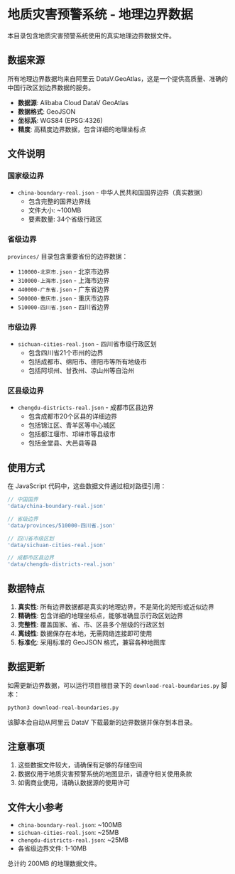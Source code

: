 # 地质灾害预警系统 - 地理边界数据

本目录包含地质灾害预警系统使用的真实地理边界数据文件。

## 数据来源

所有地理边界数据均来自阿里云 DataV.GeoAtlas，这是一个提供高质量、准确的中国行政区划边界数据的服务。

- **数据源**: Alibaba Cloud DataV GeoAtlas
- **数据格式**: GeoJSON
- **坐标系**: WGS84 (EPSG:4326)
- **精度**: 高精度边界数据，包含详细的地理坐标点

## 文件说明

### 国家级边界
- `china-boundary-real.json` - 中华人民共和国国界边界（真实数据）
  - 包含完整的国界边界线
  - 文件大小: ~100MB
  - 要素数量: 34个省级行政区

### 省级边界
`provinces/` 目录包含重要省份的边界数据：

- `110000-北京市.json` - 北京市边界
- `310000-上海市.json` - 上海市边界  
- `440000-广东省.json` - 广东省边界
- `500000-重庆市.json` - 重庆市边界
- `510000-四川省.json` - 四川省边界

### 市级边界
- `sichuan-cities-real.json` - 四川省市级行政区划
  - 包含四川省21个市州的边界
  - 包括成都市、绵阳市、德阳市等所有地级市
  - 包括阿坝州、甘孜州、凉山州等自治州

### 区县级边界
- `chengdu-districts-real.json` - 成都市区县边界
  - 包含成都市20个区县的详细边界
  - 包括锦江区、青羊区等中心城区
  - 包括都江堰市、邛崃市等县级市
  - 包括金堂县、大邑县等县

## 使用方式

在 JavaScript 代码中，这些数据文件通过相对路径引用：

```javascript
// 中国国界
'data/china-boundary-real.json'

// 省级边界
'data/provinces/510000-四川省.json'

// 四川省市级区划
'data/sichuan-cities-real.json'

// 成都市区县边界
'data/chengdu-districts-real.json'
```

## 数据特点

1. **真实性**: 所有边界数据都是真实的地理边界，不是简化的矩形或近似边界
2. **精确性**: 包含详细的地理坐标点，能够准确显示行政区划边界
3. **完整性**: 覆盖国家、省、市、区县多个层级的行政区划
4. **离线性**: 数据保存在本地，无需网络连接即可使用
5. **标准化**: 采用标准的 GeoJSON 格式，兼容各种地图库

## 数据更新

如需更新边界数据，可以运行项目根目录下的 `download-real-boundaries.py` 脚本：

```bash
python3 download-real-boundaries.py
```

该脚本会自动从阿里云 DataV 下载最新的边界数据并保存到本目录。

## 注意事项

1. 这些数据文件较大，请确保有足够的存储空间
2. 数据仅用于地质灾害预警系统的地图显示，请遵守相关使用条款
3. 如需商业使用，请确认数据源的使用许可

## 文件大小参考

- `china-boundary-real.json`: ~100MB
- `sichuan-cities-real.json`: ~25MB  
- `chengdu-districts-real.json`: ~25MB
- 各省级边界文件: 1-10MB

总计约 200MB 的地理数据文件。
